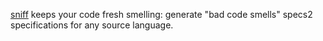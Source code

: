 [sniff][1] keeps your code fresh smelling: generate "bad code smells" specs2 specifications for any source language.

[1]: http://github.com/arosien/sniff
